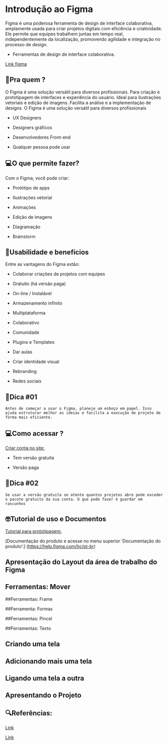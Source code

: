 # Introdução ao Figma 

Figma é uma poderosa ferramenta de design de interface colaborativa, amplamente usada para criar projetos digitais com eficiência e criatividade. Ele permite que equipes trabalhem juntas em tempo real, independentemente da localização, promovendo agilidade e integração no processo de design. 

 - Ferramentas de design de interface colaborativa. 

[Link figma](https://www.figma.com/)  

## 🤔Pra quem ? 

O Figma é uma solução versátil para diversos profissionais. Para criação e prototipagem de interfaces e experiência do usuário. Ideal para ilustrações vetoriais e edição de imagens. Facilita a análise e a implementação de designs. O Figma é uma solução versátil para diversos profissionais 

- UX Designers 

- Designers gráficos 

- Desenvolvedores Front-end 

- Qualquer pessoa pode usar 

## 💻O que permite fazer? 

Com o Figma, você pode criar: 

- Protótipo de apps 

- Ilustrações vetorial 

- Animações 

- Edição de imagens 

- Diagramação 

- Brainstorm 

## 🛒Usabilidade e benefícios 

Entre as vantagens do Figma estão: 

- Colaborar criações de projetos com equipes 

- Gratuito (há versão paga) 

- On-line / Instalável 

- Armazenamento infinito 

- Multiplataforma 

- Colaborativo 

- Comunidade 

- Plugins e Templates 

- Dar aulas 

- Criar identidade visual 

-  Rebranding 

- Redes sociais 

##  🦸Dica #01 

`Antes de começar a usar o Figma, planeje um esboço em papel. Isso ajuda estruturar melhor as ideias e facilita a execução do projeto de forma mais eficiente.`

## 💻Como acessar ? 

[Criar conta no site:](https://www.figma.com/) 

- Tem versão gratuita 

- Versão paga 

##  🦸Dica #02 

`Se usar a versão gratuita se atente quantos projetos abre pode exceder o pacote gratuito da sua conta. O que pode fazer é guardar em rascunhos`


## 🤓Tutorial de uso e Documentos 

[Tutorial para prototipagem:](https://help.figma.com/hc/pt-br/sections/360006534454) 

[Documentação do produto e acesse no menu superior ‘Documentação do produto’:] (https://help.figma.com/hc/pt-br) 

## Apresentação do Layout da área de trabalho do Figma 

 

## Ferramentas: Mover 

 

##Ferramentas: Frame 

 

##Ferramenta: Formas 

 

##Ferramentas: Pincel 

 

##Ferramentas: Texto 

 

## Criando uma tela 

 

## Adicionando mais uma tela 

 

## Ligando uma tela a outra 

 

## Apresentando o Projeto 

 

## 🔍Referências: 

[Link](https://help.figma.com/hc/pt-br/sections/360006534454) 

[Link](https://www.youtube.com/watch?v=mM44D8O7qro&list=PLfaT9CZbt-_QEpLWuhk3wqWOC-TakYNye&index=2) 

